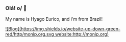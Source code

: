 ### Olá! o/ 👋

My name is Hyago Eurico, and i'm from Brazil! 

[![Blog](https://img.shields.io/website-up-down-green-red/http/monip.org.svg website:http://monip.org)](https://hyago-nsa.github.io/portfolio-v2/)
